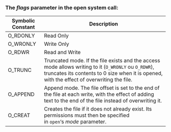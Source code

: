 ### The ***flags*** parameter in the open system call:

| Symbolic Constant  | Description  |
| -------------------- | -------------------- |
| O_RDONLY  | Read Only  |
| O_WRONLY  | Write Only  |
| O_RDWR  | Read and Write  |
| O_TRUNC  |  Truncated mode. If the file exists and the access mode allows writing to it (`O_WRONLY` ou `O_RDWR`), truncates its contents to 0 size when it is opened, with the effect of overwriting the file.|
| O_APPEND  | Append mode. The file offset is set to the end of the file at each write, with the effect of adding text to the end of the file instead of overwriting it. |
| O_CREAT  | Creates the file if it does not already exist. Its permissions must then be specified in `open`‘s _mode_ parameter.|
